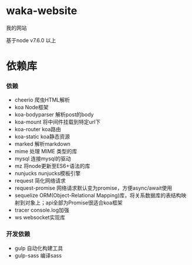 # waka-website
我的网站

基于node v7.6.0 以上

# 依赖库

### 依赖

- cheerio 爬虫HTML解析
- koa Node框架
- koa-bodyparser 解析post的body
- koa-mount 将中间件挂载到特定url下
- koa-router koa路由
- koa-static koa静态资源
- marked 解析markdown
- mime 处理 MIME 类型的库
- mysql 连接mysql的驱动
- mz 将node更新至ES6+语法的库
- nunjucks nunjucks模板引擎
- request 简化网络请求
- request-promise 网络请求默认变为promise，方便async/await使用
- sequelize ORM(Object-Relational Mapping)库，将关系数据库的表结构映射到对象上；api全部为Promise很适合koa框架
- tracer console.log加强
- ws websocket实现库

### 开发依赖

- gulp 自动化构建工具
- gulp-sass 编译sass
